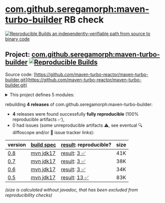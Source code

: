 [com.github.seregamorph:maven-turbo-builder](https://central.sonatype.com/artifact/com.github.seregamorph/maven-turbo-builder/versions) RB check
=======

[![Reproducible Builds](https://reproducible-builds.org/images/logos/rb.svg) an independently-verifiable path from source to binary code](https://reproducible-builds.org/)

## Project: [com.github.seregamorph:maven-turbo-builder](https://central.sonatype.com/artifact/com.github.seregamorph/maven-turbo-builder/versions) [![Reproducible Builds](https://img.shields.io/endpoint?url=https://raw.githubusercontent.com/jvm-repo-rebuild/reproducible-central/master/content/com/github/seregamorph/maven-turbo-builder/badge.json)](https://github.com/jvm-repo-rebuild/reproducible-central/blob/master/content/com/github/seregamorph/maven-turbo-builder/README.md)

Source code: [https://github.com/maven-turbo-reactor/maven-turbo-builder.git](https://github.com/maven-turbo-reactor/maven-turbo-builder.git)

<details><summary>This project defines 5 modules:</summary>

* [com.github.seregamorph:maven-local-workspace-reader](https://central.sonatype.com/artifact/com.github.seregamorph/maven-local-workspace-reader/overview)
* [com.github.seregamorph:maven-simple-parallel-builder](https://central.sonatype.com/artifact/com.github.seregamorph/maven-simple-parallel-builder/overview)
* [com.github.seregamorph:maven-test-module-skip-extension](https://central.sonatype.com/artifact/com.github.seregamorph/maven-test-module-skip-extension/overview)
* [com.github.seregamorph:maven-turbo-builder](https://central.sonatype.com/artifact/com.github.seregamorph/maven-turbo-builder/overview)
* [com.github.seregamorph:maven-turbo-reactor](https://central.sonatype.com/artifact/com.github.seregamorph/maven-turbo-reactor/overview)
</details>

rebuilding **4 releases** of com.github.seregamorph:maven-turbo-builder:
- **4** releases were found successfully **fully reproducible** (100% reproducible artifacts :white_check_mark:),
- 0 had issues (some unreproducible artifacts :warning:, see eventual :mag: diffoscope and/or :memo: issue tracker links):

| version | [build spec](/BUILDSPEC.md) | [result](https://reproducible-builds.org/docs/jvm/): reproducible? | size |
| -- | --------- | ------ | -- |
| [0.8](https://central.sonatype.com/artifact/com.github.seregamorph/maven-turbo-builder/0.8/pom) | [mvn jdk17](maven-turbo-builder-0.8.buildspec) | [result](maven-turbo-builder-0.8.buildinfo): [3 :white_check_mark: ](maven-turbo-builder-0.8.buildcompare) | 41K |
| [0.7](https://central.sonatype.com/artifact/com.github.seregamorph/maven-turbo-builder/0.7/pom) | [mvn jdk17](maven-turbo-builder-0.7.buildspec) | [result](maven-turbo-builder-0.7.buildinfo): [3 :white_check_mark: ](maven-turbo-builder-0.7.buildcompare) | 38K |
| [0.6](https://central.sonatype.com/artifact/com.github.seregamorph/maven-turbo-builder/0.6/pom) | [mvn jdk17](maven-turbo-builder-0.6.buildspec) | [result](maven-turbo-builder-0.6.buildinfo): [3 :white_check_mark: ](maven-turbo-builder-0.6.buildcompare) | 34K |
| [0.5](https://central.sonatype.com/artifact/com.github.seregamorph/maven-turbo-builder/0.5/pom) | [mvn jdk17](maven-turbo-builder-0.5.buildspec) | [result](maven-turbo-reactor-0.5.buildinfo): [13 :white_check_mark: ](maven-turbo-reactor-0.5.buildcompare) | 83K |

<i>(size is calculated without javadoc, that has been excluded from reproducibility checks)</i>

